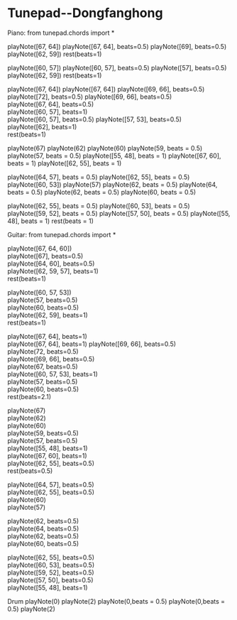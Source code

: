 # Tunepad--Dongfanghong
Piano:
from tunepad.chords import *

playNote([67, 64]) 
playNote([67, 64], beats=0.5)
playNote([69], beats=0.5)
playNote([62, 59])
rest(beats=1)

playNote([60, 57])
playNote([60, 57], beats=0.5)
playNote([57], beats=0.5)  
playNote([62, 59]) 
rest(beats=1)

playNote([67, 64]) 
playNote([67, 64]) 
playNote([69, 66], beats=0.5) 
playNote([72], beats=0.5) 
playNote([69, 66], beats=0.5)  
playNote([67, 64], beats=0.5)  
playNote([60, 57], beats=1)    
playNote([60, 57], beats=0.5)
playNote([57, 53], beats=0.5)  
playNote([62], beats=1)    
rest(beats=1)

playNote(67)
playNote(62)
playNote(60)
playNote(59, beats = 0.5) 
playNote(57, beats = 0.5)
playNote([55, 48], beats = 1)
playNote([67, 60], beats = 1)
playNote([62, 55], beats = 1)

playNote([64, 57], beats = 0.5)
playNote([62, 55], beats = 0.5)
playNote([60, 53])
playNote(57)
playNote(62, beats = 0.5)
playNote(64, beats = 0.5)
playNote(62, beats = 0.5)
playNote(60, beats = 0.5)

playNote([62, 55], beats = 0.5)
playNote([60, 53], beats = 0.5)
playNote([59, 52], beats = 0.5)
playNote([57, 50], beats = 0.5)
playNote([55, 48], beats = 1)
rest(beats = 1)

Guitar:
from tunepad.chords import *

playNote([67, 64, 60])               
playNote([67], beats=0.5)           
playNote([64, 60], beats=0.5)         
playNote([62, 59, 57], beats=1)       
rest(beats=1)

playNote([60, 57, 53])                
playNote(57, beats=0.5)               
playNote(60, beats=0.5)              
playNote([62, 59], beats=1)        
rest(beats=1)

playNote([67, 64], beats=1)        
playNote([67, 64], beats=1)
playNote([69, 66], beats=0.5)      
playNote(72, beats=0.5)              
playNote([69, 66], beats=0.5)       
playNote(67, beats=0.5)              
playNote([60, 57, 53], beats=1)     
playNote(57, beats=0.5)              
playNote(60, beats=0.5)             
rest(beats=2.1)

playNote(67)                     
playNote(62)            
playNote(60)              
playNote(59, beats=0.5)               
playNote(57, beats=0.5)              
playNote([55, 48], beats=1)          
playNote([67, 60], beats=1)      
playNote([62, 55], beats=0.5)       
rest(beats=0.5)

playNote([64, 57], beats=0.5)         
playNote([62, 55], beats=0.5)       
playNote(60)                         
playNote(57)                  

playNote(62, beats=0.5)              
playNote(64, beats=0.5)             
playNote(62, beats=0.5)               
playNote(60, beats=0.5)              

playNote([62, 55], beats=0.5)        
playNote([60, 53], beats=0.5)        
playNote([59, 52], beats=0.5)         
playNote([57, 50], beats=0.5)       
playNote([55, 48], beats=1)           

Drum
playNote(0)
playNote(2)
playNote(0,beats = 0.5)
playNote(0,beats = 0.5)
playNote(2)
